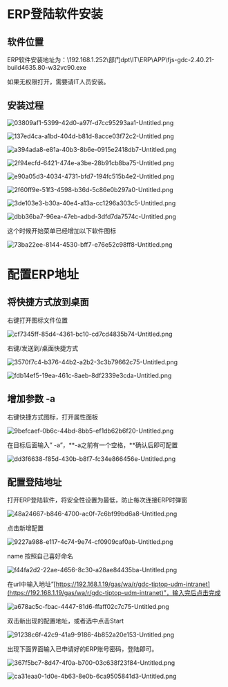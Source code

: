 

# ERP登陆软件安装

## 软件位置

ERP软件安装地址为：\\192.168.1.252\部门dpt\IT\ERP\APP\fjs-gdc-2.40.21-build4635.80-w32vc90.exe

如果无权限打开，需要请IT人员安装。

## 安装过程

![03809af1-5399-42d0-a97f-d7cc95293aa1-Untitled.png](image/03809af1-5399-42d0-a97f-d7cc95293aa1-Untitled.png)

![137ed4ca-a1bd-404d-b81d-8acce03f72c2-Untitled.png](image/137ed4ca-a1bd-404d-b81d-8acce03f72c2-Untitled.png)

![a394ada8-e81a-40b3-8b6e-0915e2418db7-Untitled.png](image/a394ada8-e81a-40b3-8b6e-0915e2418db7-Untitled.png)

![2f94ecfd-6421-474e-a3be-28b91cb8ba75-Untitled.png](image/2f94ecfd-6421-474e-a3be-28b91cb8ba75-Untitled.png)

![e90a05d3-4034-4731-bfd7-194fc515b4e2-Untitled.png](image/e90a05d3-4034-4731-bfd7-194fc515b4e2-Untitled.png)

![2f60ff9e-51f3-4598-b36d-5c86e0b297a0-Untitled.png](image/2f60ff9e-51f3-4598-b36d-5c86e0b297a0-Untitled.png)

![3de103e3-b30a-40e4-a13a-cc1296a303c5-Untitled.png](image/3de103e3-b30a-40e4-a13a-cc1296a303c5-Untitled.png)

![dbb36ba7-96ea-47eb-adbd-3dfd7da7574c-Untitled.png](image/dbb36ba7-96ea-47eb-adbd-3dfd7da7574c-Untitled.png)

这个时候开始菜单已经增加以下软件图标

![73ba22ee-8144-4530-bff7-e76e52c98ff8-Untitled.png](image/73ba22ee-8144-4530-bff7-e76e52c98ff8-Untitled.png)

# 配置ERP地址

## 将快捷方式放到桌面

右键打开图标文件位置

![cf7345ff-85d4-4361-bc10-cd7cd4835b74-Untitled.png](image/cf7345ff-85d4-4361-bc10-cd7cd4835b74-Untitled.png)

右键/发送到/桌面快捷方式

![3570f7c4-b376-44b2-a2b2-3c3b79662c75-Untitled.png](image/3570f7c4-b376-44b2-a2b2-3c3b79662c75-Untitled.png)

![fdb14ef5-19ea-461c-8aeb-8df2339e3cda-Untitled.png](image/fdb14ef5-19ea-461c-8aeb-8df2339e3cda-Untitled.png)

## 增加参数 -a

右键快捷方式图标，打开属性面板

![9befcaef-0b6c-44bd-8bb5-ef1db62b6f20-Untitled.png](image/9befcaef-0b6c-44bd-8bb5-ef1db62b6f20-Untitled.png)

在目标后面输入” -a”，**-a之前有一个空格，**确认后即可配置

![dd3f6638-f85d-430b-b8f7-fc34e866456e-Untitled.png](image/dd3f6638-f85d-430b-b8f7-fc34e866456e-Untitled.png)

## 配置登陆地址

打开ERP登陆软件，将安全性设置为最低，防止每次连接ERP时弹窗

![48a24667-b846-4700-ac0f-7c6bf99bd6a8-Untitled.png](image/48a24667-b846-4700-ac0f-7c6bf99bd6a8-Untitled.png)

点击新增配置

![9227a988-e117-4c74-9e74-cf0909caf0ab-Untitled.png](image/9227a988-e117-4c74-9e74-cf0909caf0ab-Untitled.png)

name 按照自己喜好命名

![f44fa2d2-22ae-4656-8c30-a28ae84435ba-Untitled.png](image/f44fa2d2-22ae-4656-8c30-a28ae84435ba-Untitled.png)

在url中输入地址”[https://192.168.1.19/gas/wa/r/gdc-tiptop-udm-intranet](https://192.168.1.19/gas/wa/r/gdc-tiptop-udm-intranet)”，输入完后点击完成

![a678ac5c-fbac-4447-81d6-ffaff02c7c75-Untitled.png](image/a678ac5c-fbac-4447-81d6-ffaff02c7c75-Untitled.png)

双击新出现的配置地址，或者选中点击Start

![91238c6f-42c9-41a9-9186-4b852a20e153-Untitled.png](image/91238c6f-42c9-41a9-9186-4b852a20e153-Untitled.png)

出现下面界面输入已申请好的ERP账号密码，登陆即可。

![367f5bc7-8d47-4f0a-b700-03c638f23f84-Untitled.png](image/367f5bc7-8d47-4f0a-b700-03c638f23f84-Untitled.png)

![ca31eaa0-1d0e-4b63-8e0b-6ca9505841d3-Untitled.png](image/ca31eaa0-1d0e-4b63-8e0b-6ca9505841d3-Untitled.png)

